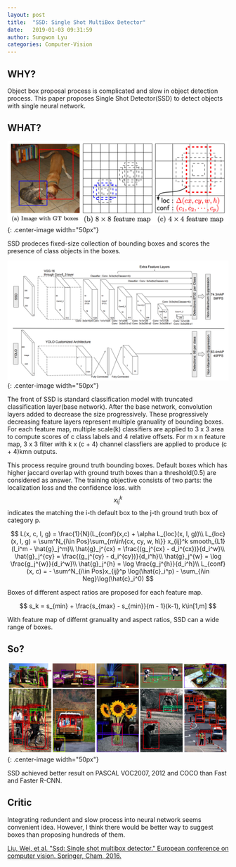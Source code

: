 ```yaml
---
layout: post
title:  "SSD: Single Shot MultiBox Detector"
date:   2019-01-03 09:31:59
author: Sungwon Lyu
categories: Computer-Vision
---
```


## WHY? 
Object box proposal process is complicated and slow in object detection process. This paper proposes Single Shot Detector(SSD) to detect objects with single neural network. 


## WHAT?

![image](/assets/images/ssd1.png){: .center-image width="50px"}

SSD prodeces fixed-size collection of bounding boxes and scores the presence of class objects in the boxes. 

![image](/assets/images/ssd2.png){: .center-image width="50px"}

The front of SSD is standard classification model with truncated classification layer(base network). After the base network, convolution layers added to decrease the size progressively. These progressively decreasing feature layers represent multiple granuality of bounding boxes. For each feature map, multiple scale(k) classifiers are applied to 3 x 3 area to compute scores of c class labels and 4 relative offsets. For m x n feature map, 3 x 3 filter with k x (c + 4) channel classfiers are applied to produce (c + 4)kmn outputs. 

This process require ground truth bounding boxes. Default boxes which has higher jaccard overlap with ground truth boxes than a threshold(0.5) are considered as answer. The training objective consists of two parts: the localization loss and the confidence loss. with $$x_{ij}^k$$ indicates  the matching the i-th default box to the j-th ground truth box of category p. 

$$
L(x, c, l, g) = \frac{1}{N}(L_{conf}(x,c) + \alpha L_{loc}(x, l, g))\\
L_{loc}(x, l, g) = \sum^N_{i\in Pos}\sum_{m\in\{cx, cy, w, h\}} x_{ij}^k smooth_{L1}(l_i^m - \hat{g}_j^m)\\
\hat{g}_j^{cx} = \frac{(g_j^{cx} - d_i^{cx})}{d_i^w}\\
\hat{g}_j^{cy} = \frac{(g_j^{cy} - d_i^{cy})}{d_i^h}\\
\hat{g}_j^{w} = \log \frac{g_j^{w}}{d_i^w}\\
\hat{g}_j^{h} = \log \frac{g_j^{h}}{d_i^h}\\
L_{conf}(x, c) = - \sum^N_{i\in Pos}x_{ij}^p \log(\hat{c}_i^p) - \sum_{i\in Neg}\log(\hat{c}_i^0)
$$

Boxes of different aspect ratios are proposed for each feature map. 

$$
s_k = s_{min} + \frac{s_{max} - s_{min}}{m - 1}(k-1), k\in[1,m]
$$

With feature map of differnt granuality and aspect ratios, SSD can a wide range of boxes. 

## So?

![image](/assets/images/ssd3.png){: .center-image width="50px"}

SSD achieved better result on PASCAL VOC2007, 2012 and COCO than Fast and Faster R-CNN. 


## Critic
Integrating redundent and slow process into neural network seems convenient idea. However, I think there would be better way to suggest boxes than proposing hundreds of them. 

[Liu, Wei, et al. "Ssd: Single shot multibox detector." European conference on computer vision. Springer, Cham, 2016.](https://arxiv.org/abs/1512.02325)